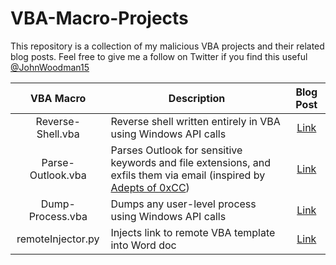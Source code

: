 # VBA-Macro-Projects
This repository is a collection of my malicious VBA projects and their related blog posts. Feel free to give me a follow on Twitter if you find this useful [@JohnWoodman15](https://twitter.com/JohnWoodman15)

| VBA Macro | Description | Blog Post |
|:---------:| ----------- |:---------:|
| Reverse-Shell.vba | Reverse shell written entirely in VBA using Windows API calls | [Link](https://john-woodman.com/research/malicious-vba-macros-trials-tribulations/) |
| Parse-Outlook.vba | Parses Outlook for sensitive keywords and file extensions, and exfils them via email (inspired by [Adepts of 0xCC](https://twitter.com/AdeptsOf0xCC)) | [Link](https://adepts.of0x.cc/vba-outlook/) |
| Dump-Process.vba | Dumps any user-level process using Windows API calls | [Link](https://john-woodman.com/research/malicious-vba-macros-trials-tribulations/) |
| remoteInjector.py | Injects link to remote VBA template into Word doc | [Link](https://john-woodman.com/research/vba-macro-remote-template-injection/) |
